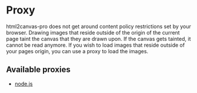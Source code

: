 # Proxy

html2canvas-pro does not get around content policy restrictions set by your browser. Drawing images that reside outside of 
the origin of the current page taint the canvas that they are drawn upon. If the canvas gets tainted, 
it cannot be read anymore. If you wish to load images that reside outside of your pages origin, you can use a proxy to load the images.

## Available proxies

 - [node.js](https://github.com/niklasvh/html2canvas-proxy-nodejs)
